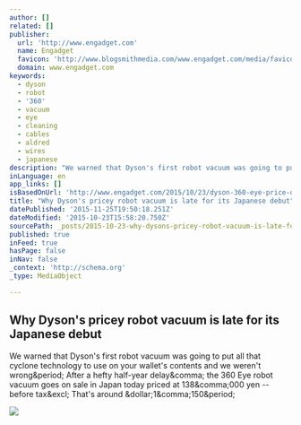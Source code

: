 ```yaml
---
author: []
related: []
publisher:
  url: 'http://www.engadget.com'
  name: Engadget
  favicon: 'http://www.blogsmithmedia.com/www.engadget.com/media/favicon-160x160.png'
  domain: www.engadget.com
keywords:
  - dyson
  - robot
  - '360'
  - vacuum
  - eye
  - cleaning
  - cables
  - aldred
  - wires
  - japanese
description: "We warned that Dyson's first robot vacuum was going to put all that cyclone technology to use on your wallet's contents and we weren't wrong. After a hefty half-year delay, the 360 Eye robot vacuum goes on sale in Japan today priced at 138,000 yen -- before tax! That's around $1,150."
inLanguage: en
app_links: []
isBasedOnUrl: 'http://www.engadget.com/2015/10/23/dyson-360-eye-price-delay/'
title: "Why Dyson's pricey robot vacuum is late for its Japanese debut"
datePublished: '2015-11-25T19:50:18.251Z'
dateModified: '2015-10-23T15:58:20.750Z'
sourcePath: _posts/2015-10-23-why-dysons-pricey-robot-vacuum-is-late-for-its-japanese-deb.md
published: true
inFeed: true
hasPage: false
inNav: false
_context: 'http://schema.org'
_type: MediaObject

---
```

<article style=""><h1>Why Dyson's pricey robot vacuum is late for its Japanese debut</h1><p>We warned that Dyson's first robot vacuum was going to put all that cyclone technology to use on your wallet's contents and we weren't wrong&amp;period; After a hefty half-year delay&amp;comma; the 360 Eye robot vacuum goes on sale in Japan today priced at 138&amp;comma;000 yen -- before tax&amp;excl; That's around &amp;dollar;1&amp;comma;150&amp;period;</p><img src="http://o.aolcdn.com/hss/storage/midas/ea0a431032d88791972d48851efceb38/202850026/360.jpg" /></article>